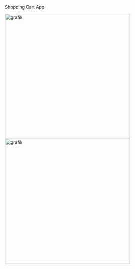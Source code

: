 Shopping Cart App

<div>
  <img height="400" alt="grafik" src="https://user-images.githubusercontent.com/68593523/233660650-8c31b150-ebe5-423a-8349-abfbafec780c.png">
  <img height="400" alt="grafik" src="https://user-images.githubusercontent.com/68593523/233660960-8ecbb355-d211-428a-9631-986ab921ee7d.png">
</div>
